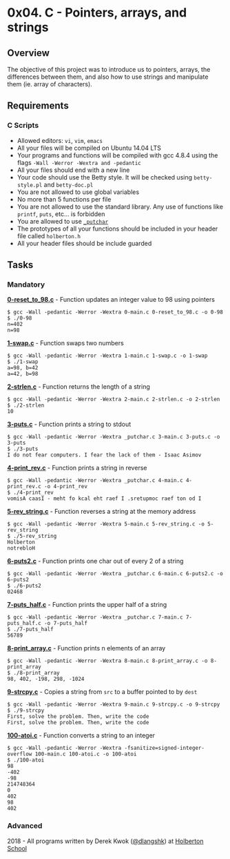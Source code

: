 # 0x04. C - Pointers, arrays, and strings

## Overview
The objective of this project was to introduce us to pointers, arrays, the differences between them, and also how to use strings and manipulate them (ie. array of characters).

## Requirements
### C Scripts
* Allowed editors: `vi`, `vim`, `emacs`
* All your files will be compiled on Ubuntu 14.04 LTS
* Your programs and functions will be compiled with gcc 4.8.4 using the flags `-Wall -Werror -Wextra and -pedantic`
* All your files should end with a new line
* Your code should use the Betty style. It will be checked using `betty-style.pl` and `betty-doc.pl`
* You are not allowed to use global variables
* No more than 5 functions per file
* You are not allowed to use the standard library. Any use of functions like `printf`, `puts`, etc… is forbidden
* You are allowed to use [`_putchar`](https://github.com/holbertonschool/_putchar.c/blob/master/_putchar.c)
* The prototypes of all your functions should be included in your header file called `holberton.h`
* All your header files should be include guarded

## Tasks
### Mandatory
**[0-reset_to_98.c](0-reset_to_98.c)** - Function updates an integer value to 98 using pointers
```
$ gcc -Wall -pedantic -Werror -Wextra 0-main.c 0-reset_to_98.c -o 0-98
$ ./0-98 
n=402
n=98
```

**[1-swap.c](1-swap.c)** - Function swaps two numbers
```
$ gcc -Wall -pedantic -Werror -Wextra 1-main.c 1-swap.c -o 1-swap
$ ./1-swap 
a=98, b=42
a=42, b=98
```

**[2-strlen.c](2-strlen.c)** - Function returns the length of a string
```
$ gcc -Wall -pedantic -Werror -Wextra 2-main.c 2-strlen.c -o 2-strlen
$ ./2-strlen 
10
```

**[3-puts.c](3-puts.c)** - Function prints a string to stdout
```
$ gcc -Wall -pedantic -Werror -Wextra _putchar.c 3-main.c 3-puts.c -o 3-puts
$ ./3-puts 
I do not fear computers. I fear the lack of them - Isaac Asimov
```

**[4-print_rev.c](4-print_rev.c)** - Function prints a string in reverse
```
$ gcc -Wall -pedantic -Werror -Wextra _putchar.c 4-main.c 4-print_rev.c -o 4-print_rev
$ ./4-print_rev 
vomisA caasI - meht fo kcal eht raef I .sretupmoc raef ton od I
```

**[5-rev_string.c](5-rev_string.c)** - Function reverses a string at the memory address
```
$ gcc -Wall -pedantic -Werror -Wextra 5-main.c 5-rev_string.c -o 5-rev_string
$ ./5-rev_string 
Holberton
notrebloH
```

**[6-puts2.c](6-puts2.c)** - Function prints one char out of every 2 of a string
```
$ gcc -Wall -pedantic -Werror -Wextra _putchar.c 6-main.c 6-puts2.c -o 6-puts2
$ ./6-puts2 
02468
```

**[7-puts_half.c](7-puts_half.c)** - Function prints the upper half of a string
```
$ gcc -Wall -pedantic -Werror -Wextra _putchar.c 7-main.c 7-puts_half.c -o 7-puts_half
$ ./7-puts_half 
56789
```

**[8-print_array.c](8-print_array.c)** - Function prints n elements of an array
```
$ gcc -Wall -pedantic -Werror -Wextra 8-main.c 8-print_array.c -o 8-print_array
$ ./8-print_array 
98, 402, -198, 298, -1024
```

**[9-strcpy.c](9-strcpy.c)** - Copies a string from `src` to a buffer pointed to by `dest`
```
$ gcc -Wall -pedantic -Werror -Wextra 9-main.c 9-strcpy.c -o 9-strcpy
$ ./9-strcpy 
First, solve the problem. Then, write the code
First, solve the problem. Then, write the code
```

**[100-atoi.c](100-atoi.c)** - Function converts a string to an integer
```
$ gcc -Wall -pedantic -Werror -Wextra -fsanitize=signed-integer-overflow 100-main.c 100-atoi.c -o 100-atoi
$ ./100-atoi 
98
-402
-98
214748364
0
402
98
402
```


### Advanced

2018 - All programs written by Derek Kwok ([@dlangshk](https://twitter.com/dlangshk)) at [Holberton School](https://www.holbertonschool.com/)